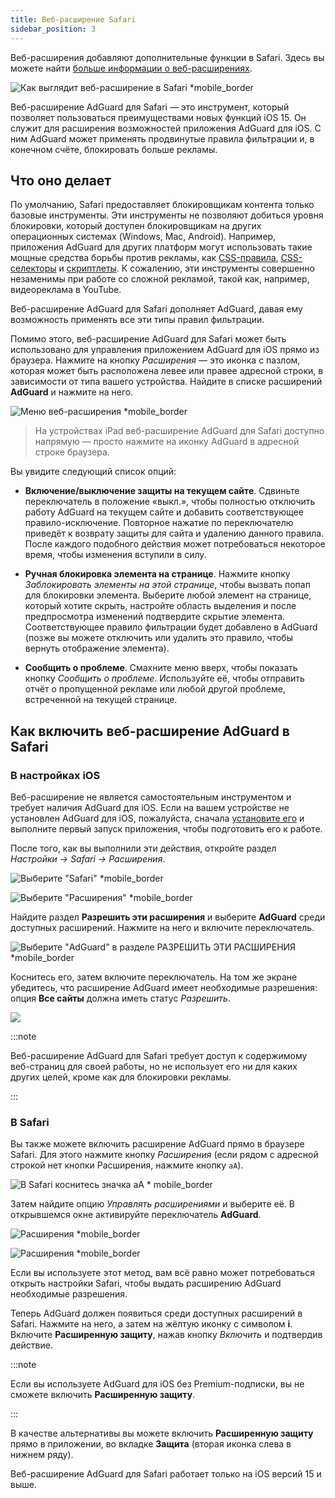 ```yaml
---
title: Веб-расширение Safari
sidebar_position: 3
---
```


Веб-расширения добавляют дополнительные функции в Safari. Здесь вы можете найти [больше информации о веб-расширениях](https://developer.apple.com/documentation/safariservices/safari_web_extensions).

![Как выглядит веб-расширение в Safari *mobile_border](https://cdn.adtidy.org/public/Adguard/kb/iOS/webext/menu_en.png)

Веб-расширение AdGuard для Safari — это инструмент, который позволяет пользоваться преимуществами новых функций iOS 15. Он служит для расширения возможностей приложения AdGuard для iOS. С ним AdGuard может применять продвинутые правила фильтрации и, в конечном счёте, блокировать больше рекламы.

## Что оно делает

По умолчанию, Safari предоставляет блокировщикам контента только базовые инструменты. Эти инструменты не позволяют добиться уровня блокировки, который доступен блокировщикам на других операционных системах (Windows, Mac, Android). Например, приложения AdGuard для других платформ могут использовать такие мощные средства борьбы против рекламы, как [CSS-правила](/general/ad-filtering/create-own-filters#cosmetic-css-rules), [CSS-селекторы](/general/ad-filtering/create-own-filters#extended-css-selectors) и [скриптлеты](/general/ad-filtering/create-own-filters#scriptlets). К сожалению, эти инструменты совершенно незаменимы при работе со сложной рекламой, такой как, например, видеореклама в YouTube.

Веб-расширение AdGuard для Safari дополняет AdGuard, давая ему возможность применять все эти типы правил фильтрации.

Помимо этого, веб-расширение AdGuard для Safari может быть использовано для управления приложением AdGuard для iOS прямо из браузера. Нажмите на кнопку *Расширения* — это иконка с пазлом, которая может быть расположена левее или правее адресной строки, в зависимости от типа вашего устройства. Найдите в списке расширений **AdGuard** и нажмите на него.

![Меню веб-расширения *mobile_border](https://cdn.adtidy.org/public/Adguard/kb/iOS/webext/ext_adguard_en.png?1)
> На устройствах iPad веб-расширение AdGuard для Safari доступно напрямую — просто нажмите на иконку AdGuard в адресной строке браузера.

Вы увидите следующий список опций:

* **Включение/выключение защиты на текущем сайте**. Сдвиньте переключатель в положение «выкл.», чтобы полностью отключить работу AdGuard на текущем сайте и добавить соответствующее правило-исключение. Повторное нажатие по переключателю приведёт к возврату защиты для сайта и удалению данного правила. После каждого подобного действия может потребоваться некоторое время, чтобы изменения вступили в силу.

* **Ручная блокировка элемента на странице**. Нажмите кнопку *Заблокировать элементы на этой странице*, чтобы вызвать попап для блокировки элемента. Выберите любой элемент на странице, который хотите скрыть, настройте область выделения и после предпросмотра изменений подтвердите скрытие элемента. Соответствующее правило фильтрации будет добавлено в AdGuard (позже вы можете отключить или удалить это правило, чтобы вернуть отображение элемента).

* **Сообщить о проблеме**. Смахните меню вверх, чтобы показать кнопку *Сообщить о проблеме*. Используйте её, чтобы отправить отчёт о пропущенной рекламе или любой другой проблеме, встреченной на текущей странице.

## Как включить веб-расширение AdGuard в Safari

### В настройках iOS

Веб-расширение не является самостоятельным инструментом и требует наличия AdGuard для iOS. Если на вашем устройстве не установлен AdGuard для iOS, пожалуйста, сначала [установите его](../installation) и выполните первый запуск приложения, чтобы подготовить его к работе.

После того, как вы выполнили эти действия, откройте раздел *Настройки → Safari → Расширения*.

![Выберите "Safari" *mobile_border](https://cdn.adtidy.org/public/Adguard/kb/iOS/webext/settings1_en.png)

![Выберите "Расширения" *mobile_border](https://cdn.adtidy.org/public/Adguard/kb/iOS/webext/settings2_en.png)

Найдите раздел **Разрешить эти расширения** и выберите **AdGuard** среди доступных расширений. Нажмите на него и включите переключатель.

![Выберите "AdGuard" в разделе РАЗРЕШИТЬ ЭТИ РАСШИРЕНИЯ *mobile_border](https://cdn.adtidy.org/public/Adguard/kb/iOS/webext/settings3_en.png)

Коснитесь его, затем включите переключатель. На том же экране убедитесь, что расширение AdGuard имеет необходимые разрешения: опция **Все сайты** должна иметь статус *Разрешить*.

![](https://cdn.adtidy.org/public/Adguard/kb/iOS/webext/settings4_en.png)

:::note

Веб-расширение AdGuard для Safari требует доступ к содержимому веб-страниц для своей работы, но не использует его ни для каких других целей, кроме как для блокировки рекламы.

:::

### В Safari

Вы также можете включить расширение AdGuard прямо в браузере Safari. Для этого нажмите кнопку *Расширения* (если рядом с адресной строкой нет кнопки Расширения, нажмите кнопку `aA`).

![В Safari коснитесь значка aA * mobile_border](https://cdn.adtidy.org/public/Adguard/kb/iOS/webext/safari1_en.png)

Затем найдите опцию *Управлять расширениями* и выберите её. В открывшемся окне активируйте переключатель **AdGuard**.

![Расширения *mobile_border](https://cdn.adtidy.org/public/Adguard/kb/iOS/webext/safari2_en.png)

![Расширения *mobile_border](https://cdn.adtidy.org/public/Adguard/kb/iOS/webext/safari3_en.png)

Если вы используете этот метод, вам всё равно может потребоваться открыть настройки Safari, чтобы выдать расширению AdGuard необходимые разрешения.

Теперь AdGuard должен появиться среди доступных расширений в Safari. Нажмите на него, а затем на жёлтую иконку с символом **i**. Включите **Расширенную защиту**, нажав кнопку *Включить* и подтвердив действие.

:::note

Если вы используете AdGuard для iOS без Premium-подписки, вы не сможете включить **Расширенную защиту**.

:::

В качестве альтернативы вы можете включить **Расширенную защиту** прямо в приложении, во вкладке **Защита** (вторая иконка слева в нижнем ряду).

Веб-расширение AdGuard для Safari работает только на iOS версий 15 и выше.
